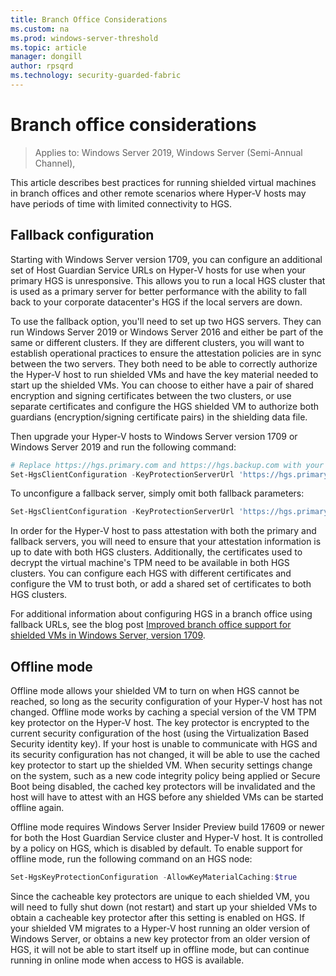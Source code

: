 ```yaml
---
title: Branch Office Considerations
ms.custom: na
ms.prod: windows-server-threshold
ms.topic: article
manager: dongill
author: rpsqrd
ms.technology: security-guarded-fabric
---
```


# Branch office considerations

> Applies to: Windows Server 2019, Windows Server (Semi-Annual Channel), 

This article describes best practices for running shielded virtual machines in branch offices and other remote scenarios where Hyper-V hosts may have periods of time with limited connectivity to HGS.

## Fallback configuration

Starting with Windows Server version 1709, you can configure an additional set of Host Guardian Service URLs on Hyper-V hosts for use when your primary HGS is unresponsive.
This allows you to run a local HGS cluster that is used as a primary server for better performance with the ability to fall back to your corporate datacenter's HGS if the local servers are down.

To use the fallback option, you'll need to set up two HGS servers. They can run Windows Server 2019 or Windows Server 2016 and either be part of the same or different clusters. If they are different clusters, you will want to establish operational practices to ensure the attestation policies are in sync between the two servers. They both need to be able to correctly authorize the Hyper-V host to run shielded VMs and have the key material needed to start up the shielded VMs. You can choose to either have a pair of shared encryption and signing certificates between the two clusters, or use separate certificates and configure the HGS shielded VM to authorize both guardians (encryption/signing certificate pairs) in the shielding data file.

Then upgrade your Hyper-V hosts to Windows Server version 1709 or Windows Server 2019 and run the following command:
```powershell
# Replace https://hgs.primary.com and https://hgs.backup.com with your own domain names and protocols
Set-HgsClientConfiguration -KeyProtectionServerUrl 'https://hgs.primary.com/KeyProtection' -AttestationServerUrl 'https://hgs.primary.com/Attestation' -FallbackKeyProtectionServerUrl 'https://hgs.backup.com/KeyProtection' -FallbackAttestationServerUrl 'https://hgs.backup.com/Attestation'
```

To unconfigure a fallback server, simply omit both fallback parameters:
```powershell
Set-HgsClientConfiguration -KeyProtectionServerUrl 'https://hgs.primary.com/KeyProtection' -AttestationServerUrl 'https://hgs.primary.com/Attestation'
```

In order for the Hyper-V host to pass attestation with both the primary and fallback servers, you will need to ensure that your attestation information is up to date with both HGS clusters.
Additionally, the certificates used to decrypt the virtual machine's TPM need to be available in both HGS clusters.
You can configure each HGS with different certificates and configure the VM to trust both, or add a shared set of certificates to both HGS clusters.

For additional information about configuring HGS in a branch office using fallback URLs, see the blog post [Improved branch office support for shielded VMs in Windows Server, version 1709](https://blogs.technet.microsoft.com/datacentersecurity/2017/11/15/improved-branch-office-support-for-shielded-vms-in-windows-server-version-1709/).


## Offline mode

Offline mode allows your shielded VM to turn on when HGS cannot be reached, so long as the security configuration of your Hyper-V host has not changed.
Offline mode works by caching a special version of the VM TPM key protector on the Hyper-V host.
The key protector is encrypted to the current security configuration of the host (using the Virtualization Based Security identity key).
If your host is unable to communicate with HGS and its security configuration has not changed, it will be able to use the cached key protector to start up the shielded VM.
When security settings change on the system, such as a new code integrity policy being applied or Secure Boot being disabled, the cached key protectors will be invalidated and the host will have to attest with an HGS before any shielded VMs can be started offline again.

Offline mode requires Windows Server Insider Preview build 17609 or newer for both the Host Guardian Service cluster and Hyper-V host.
It is controlled by a policy on HGS, which is disabled by default.
To enable support for offline mode, run the following command on an HGS node:

```powershell
Set-HgsKeyProtectionConfiguration -AllowKeyMaterialCaching:$true
```

Since the cacheable key protectors are unique to each shielded VM, you will need to fully shut down (not restart) and start up your shielded VMs to obtain a cacheable key protector after this setting is enabled on HGS.
If your shielded VM migrates to a Hyper-V host running an older version of Windows Server, or obtains a new key protector from an older version of HGS, it will not be able to start itself up in offline mode, but can continue running in online mode when access to HGS is available.
